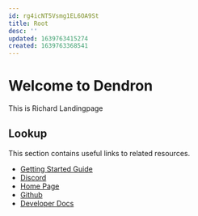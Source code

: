 ```yaml
---
id: rg4icNT5Vsmg1EL6OA9St
title: Root
desc: ''
updated: 1639763415274
created: 1639763368541
---
```

# Welcome to Dendron

This is Richard Landingpage

## Lookup

This section contains useful links to related resources.

- [Getting Started Guide](https://link.dendron.so/6b25)
- [Discord](https://link.dendron.so/6b23)
- [Home Page](https://wiki.dendron.so/)
- [Github](https://link.dendron.so/6b24)
- [Developer Docs](https://docs.dendron.so/)
